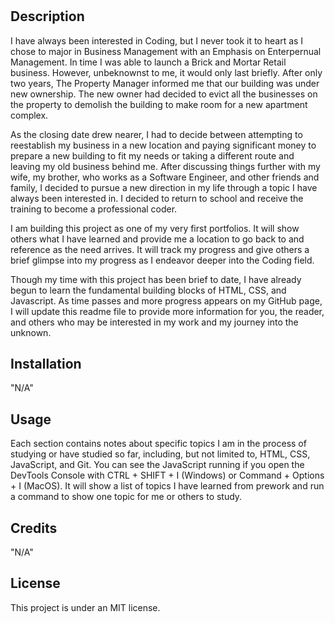 # <Pre-Work Study Guide>

## Description

I have always been interested in Coding, but I never took it to heart as I chose to major in Business Management with an Emphasis on Enterpernual Management. In time I was able to launch a Brick and Mortar Retail business. However, unbeknownst to me, it would only last briefly. After only two years, The Property Manager informed me that our building was under new ownership. The new owner had decided to evict all the businesses on the property to demolish the building to make room for a new apartment complex.

As the closing date drew nearer, I had to decide between attempting to reestablish my business in a new location and paying significant money to prepare a new building to fit my needs or taking a different route and leaving my old business behind me. After discussing things further with my wife, my brother, who works as a Software Engineer, and other friends and family, I decided to pursue a new direction in my life through a topic I have always been interested in. I decided to return to school and receive the training to become a professional coder. 

I am building this project as one of my very first portfolios. It will show others what I have learned and provide me a location to go back to and reference as the need arrives. It will track my progress and give others a brief glimpse into my progress as I endeavor deeper into the Coding field. 

Though my time with this project has been brief to date, I have already begun to learn the fundamental building blocks of HTML, CSS, and Javascript. As time passes and more progress appears on my GitHub page, I will update this readme file to provide more information for you, the reader, and others who may be interested in my work and my journey into the unknown.

## Installation

"N/A"

## Usage

Each section contains notes about specific topics I am in the process of studying or have studied so far, including, but not limited to, HTML, CSS, JavaScript, and Git. You can see the JavaScript running if you open the DevTools Console with CTRL + SHIFT + I (Windows) or Command + Options + I (MacOS). It will show a list of topics I have learned from prework and run a command to show one topic for me or others to study. 

## Credits

"N/A"

## License

This project is under an MIT license. 